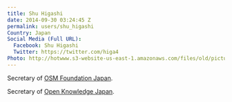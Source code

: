 ```yaml
---
title: Shu Higashi
date: 2014-09-30 03:24:45 Z
permalink: users/shu_higashi
Country: Japan
Social Media (Full URL):
  Facebook: Shu Higashi
  Twitter: https://twitter.com/higa4
Photo: http://hotwww.s3-website-us-east-1.amazonaws.com/files/old/pictures/picture-218-1432862914.jpg
---
```


<p>Secretary of <a href="http://www.osmf.jp/" target="_blank">OSM Foundation Japan</a>.</p><p>Secretary of <a href="http://okfn.jp/member/higa4/" target="_blank">Open Knowledge Japan</a>.</p>
